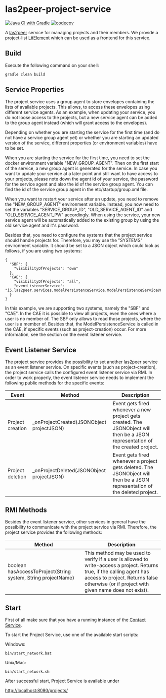 # las2peer-project-service

[![Java CI with Gradle](https://github.com/rwth-acis/las2peer-project-service/actions/workflows/gradle.yml/badge.svg?branch=main)](https://github.com/rwth-acis/las2peer-project-service/actions/workflows/gradle.yml)
[![codecov](https://codecov.io/gh/rwth-acis/las2peer-project-service/branch/main/graph/badge.svg)](https://codecov.io/gh/rwth-acis/las2peer-project-service)

A [las2peer](https://github.com/rwth-acis/las2peer) service for managing projects and their members. We provide a project-list [LitElement](/frontend) which can be used as a frontend for this service.

Build
--------
Execute the following command on your shell:
```shell
gradle clean build 
```

Service Properties
--------
The project service uses a group agent to store envelopes containing the lists of available projects.
This allows, to access these envelopes using different service agents.
As an example, when updating your service, you do not loose access to the projects, but a new service agent can be added to the group agent instead (which will grant access to the envelopes).

Depending on whether you are starting the service for the first time (and do not have a service group agent yet) or whether you are starting an updated version of the service, different properties (or environment variables) have to be set.

When you are starting the service for the first time, you need to set the docker environment variable "NEW_GROUP_AGENT". Then on the first start of the service, a new group agent is generated for the service. In case you want to update your service at a later point and still want to have access to your projects, please note down the agent id of your service, the password for the service agent and also the id of the service group agent.
You can find the id of the service group agent in the etc/startup/group.xml file.

When you want to restart your service after an update, you need to remove the "NEW_GROUP_AGENT" environment variable.
Instead, you now need to set the variables "SERVICE_GROUP_ID", "OLD_SERVICE_AGENT_ID" and "OLD_SERVICE_AGENT_PW" accordingly.
When using the service, your new service agent will be automatically added to the existing group by using the old service agent and it's password.

Besides that, you need to configure the systems that the project service should handle projects for.
Therefore, you may use the "SYSTEMS" environment variable.
It should be set to a JSON object which could look as follows, if you are using two systems:
```
{
  "SBF": {
    "visibilityOfProjects": "own"
  },
  "CAE": {
    "visibilityOfProjects": "all",
    "eventListenerService": "i5.las2peer.services.modelPersistenceService.ModelPersistenceService@0.1"
  }
}
```
In this example, we are supporting two systems, namely the "SBF" and "CAE".
In the CAE it is possible to view all projects, even the ones where a user is no member of.
The SBF only allows to read those projects, where the user is a member of.
Besides that, the ModelPersistenceService is called in the CAE, if specific events (such as project-creation) occur. For more information, see the section on the event listener service.

Event Listener Service
--------
The project service provides the possibility to set another las2peer service as an event listener service.
On specific events (such as project-creation), the project service calls the configured event listener service via RMI.
In order to work properly, the event listener service needs to implement the following public methods for the specific events:

| Event             | Method                                    | Description |
|-------------------|-------------------------------------------|----|
| Project creation  | _onProjectCreated(JSONObject projectJSON) | Event gets fired whenever a new project gets created. The JSONObject will then be a JSON representation of the created project. |
| Project deletion  | _onProjectDeleted(JSONObject projectJSON) | Event gets fired whenever a project gets deleted. The JSONObject will then be a JSON representation of the deleted project. |

RMI Methods
--------
Besides the event listener service, other services in general have the possibility to communicate with the project service via RMI.
Therefore, the project service provides the following methods:

| Method                                         | Description |
|------------------------------------------------|-------------|
| boolean hasAccessToProject(String system, String projectName) | This method may be used to verify if a user is allowed to write-access a project. Returns true, if the calling agent has access to project. Returns false otherwise (or if project with given name does not exist). |


Start
--------

First of all make sure that you have a running instance of the [Contact Service](https://github.com/rwth-acis/las2peer-contact-service).

To start the Project Service, use one of the available start scripts:

Windows:

```shell
bin/start_network.bat
```

Unix/Mac:
```shell
bin/start_network.sh
```

After successful start, Project Service is available under

[http://localhost:8080/projects/](http://localhost:8080/projects/)
